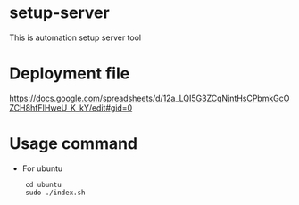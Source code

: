 # setup-server
This is automation setup server tool

# Deployment file
https://docs.google.com/spreadsheets/d/12a_LQI5G3ZCqNjntHsCPbmkGcOZCH8hfFIHweU_K_kY/edit#gid=0

# Usage command
- For ubuntu
```
    cd ubuntu
    sudo ./index.sh
```
